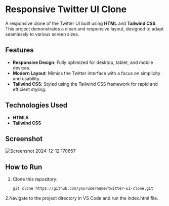 # Responsive Twitter UI Clone

A responsive clone of the Twitter UI built using **HTML** and **Tailwind CSS**. This project demonstrates a clean and responsive layout, designed to adapt seamlessly to various screen sizes.

## Features

- **Responsive Design**: Fully optimized for desktop, tablet, and mobile devices.
- **Modern Layout**: Mimics the Twitter interface with a focus on simplicity and usability.
- **Tailwind CSS**: Styled using the Tailwind CSS framework for rapid and efficient styling.

## Technologies Used

- **HTML5**
- **Tailwind CSS**



## Screenshot


![Screenshot 2024-12-12 170657](https://github.com/user-attachments/assets/7af3c09e-1639-4b18-9f44-5421fd9c9a71)


## How to Run

1. Clone this repository:
   ```bash
   git clone https://github.com/yourusername/twitter-ui-clone.git
2.Navigate to the project directory in VS Code and run the index.html file.
